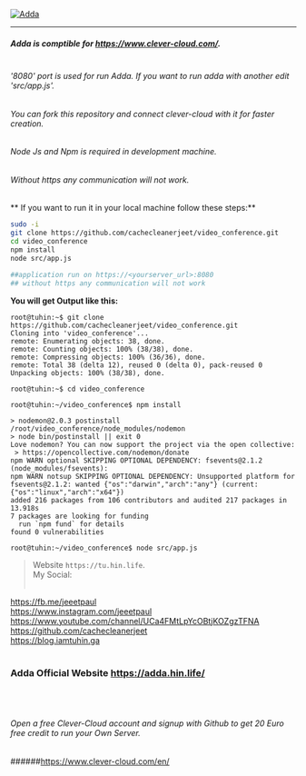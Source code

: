 
[![Adda](https://firebasestorage.googleapis.com/v0/b/webtuhin.appspot.com/o/adda%2Fadda.png?alt=media&token=5fd59aa6-2ddd-412c-8988-d0222e233d6e "Adda") ](http://adda.hin.life "Adda")



------------

##### Adda is comptible for https://www.clever-cloud.com/. 
###### <br>'8080' port is used for run Adda. If you want to run adda with another edit 'src/app.js'.
###### You can fork this repository and connect clever-cloud with it for faster creation.
###### Node Js and Npm is required in development machine.
###### Without https any communication will not work.
** If you want to run it in your local machine follow these steps:**
```bash
sudo -i
git clone https://github.com/cachecleanerjeet/video_conference.git
cd video_conference
npm install
node src/app.js

##application run on https://<yourserver_url>:8080
## without https any communication will not work
```

**You will get Output like this:**

    root@tuhin:~$ git clone https://github.com/cachecleanerjeet/video_conference.git
    Cloning into 'video_conference'...
    remote: Enumerating objects: 38, done.
    remote: Counting objects: 100% (38/38), done.
    remote: Compressing objects: 100% (36/36), done.
    remote: Total 38 (delta 12), reused 0 (delta 0), pack-reused 0
    Unpacking objects: 100% (38/38), done.
    
    root@tuhin:~$ cd video_conference
    
    root@tuhin:~/video_conference$ npm install
    
    > nodemon@2.0.3 postinstall /root/video_conference/node_modules/nodemon
    > node bin/postinstall || exit 0
    Love nodemon? You can now support the project via the open collective:
     > https://opencollective.com/nodemon/donate
    npm WARN optional SKIPPING OPTIONAL DEPENDENCY: fsevents@2.1.2 (node_modules/fsevents):
    npm WARN notsup SKIPPING OPTIONAL DEPENDENCY: Unsupported platform for fsevents@2.1.2: wanted {"os":"darwin","arch":"any"} (current: {"os":"linux","arch":"x64"})
    added 216 packages from 106 contributors and audited 217 packages in 13.918s
    7 packages are looking for funding
      run `npm fund` for details
    found 0 vulnerabilities
    
    root@tuhin:~/video_conference$ node src/app.js


>Website `https://tu.hin.life`.<br>
>My Social:<br><br>

https://fb.me/jeeetpaul<br>
https://www.instagram.com/jeeetpaul<br>
https://www.youtube.com/channel/UCa4FMtLpYcOBtjKOZgzTFNA<br>
https://github.com/cachecleanerjeet<br>
https://blog.iamtuhin.ga<br><br>
### Adda Official Website https://adda.hin.life/
<br><br>
###### Open a free Clever-Cloud account and signup with Github to get 20 Euro free credit to run your Own Server.
######https://www.clever-cloud.com/en/
